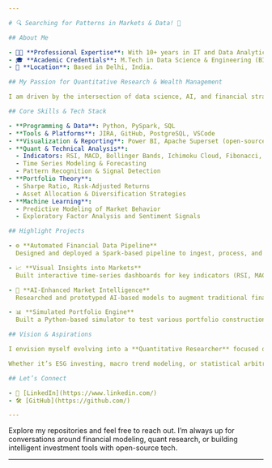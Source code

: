 ```yaml
---

# 🔍 Searching for Patterns in Markets & Data! 💭

## About Me

- 👩‍💻 **Professional Expertise**: With 10+ years in IT and Data Analytics, I specialize in translating complex data into meaningful financial insights. Currently working at Capco Technologies, I blend technical proficiency with financial intuition to automate workflows and analyze investment opportunities at scale.
- 🎓 **Academic Credentials**: M.Tech in Data Science & Engineering (BITS Pilani, 2024). Currently pursuing CFA Level 1 to deepen my expertise in finance, risk, and portfolio theory—bridging the gap between tech and financial markets.
- 📍 **Location**: Based in Delhi, India.

## My Passion for Quantitative Research & Wealth Management

I am driven by the intersection of data science, AI, and financial strategy. Whether it's backtesting a trading idea, building predictive models, or exploring market microstructures—I enjoy uncovering **hidden signals** in data that can drive smart investing decisions. My work integrates automation, technical analysis, and financial modeling to support robust and scalable wealth strategies.

## Core Skills & Tech Stack

- **Programming & Data**: Python, PySpark, SQL  
- **Tools & Platforms**: JIRA, GitHub, PostgreSQL, VSCode  
- **Visualization & Reporting**: Power BI, Apache Superset (open-source dashboarding)  
- **Quant & Technical Analysis**:
  - Indicators: RSI, MACD, Bollinger Bands, Ichimoku Cloud, Fibonacci, Kurtosis
  - Time Series Modeling & Forecasting
  - Pattern Recognition & Signal Detection  
- **Portfolio Theory**:
  - Sharpe Ratio, Risk-Adjusted Returns
  - Asset Allocation & Diversification Strategies  
- **Machine Learning**:
  - Predictive Modeling of Market Behavior
  - Exploratory Factor Analysis and Sentiment Signals

## Highlight Projects

- ⚙️ **Automated Financial Data Pipeline**  
  Designed and deployed a Spark-based pipeline to ingest, process, and analyze market indices at scale—reducing manual intervention and increasing accuracy.

- 📈 **Visual Insights into Markets**  
  Built interactive time-series dashboards for key indicators (RSI, MACD, etc.) that support real-time investment decision-making.

- 🧠 **AI-Enhanced Market Intelligence**  
  Researched and prototyped AI-based models to augment traditional financial analysis and extract high-alpha signals from alternative data.

- 📊 **Simulated Portfolio Engine**  
  Built a Python-based simulator to test various portfolio construction strategies using historical data, optimizing for return vs. volatility.

## Vision & Aspirations

I envision myself evolving into a **Quantitative Researcher** focused on applying data science to solve high-impact problems in investing, risk, and wealth creation. I believe in rigorous analysis, disciplined execution, and continuous learning to navigate complex financial systems.

Whether it’s ESG investing, macro trend modeling, or statistical arbitrage—I am excited to contribute to teams working at the frontier of finance and technology.

## Let’s Connect

- 💼 [LinkedIn](https://www.linkedin.com/)
- 🛠 [GitHub](https://github.com/)

---
```


Explore my repositories and feel free to reach out. I’m always up for conversations around financial modeling, quant research, or building intelligent investment tools with open-source tech.

---
